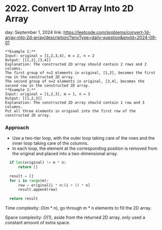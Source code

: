 # 2022. Convert 1D Array Into 2D Array

day: September 1, 2024
link: https://leetcode.com/problems/convert-1d-array-into-2d-array/description/?envType=daily-question&envId=2024-09-01

```
**Example 1:**
Input: original = [1,2,3,4], m = 2, n = 2
Output: [[1,2],[3,4]]
Explanation: The constructed 2D array should contain 2 rows and 2 columns.
The first group of n=2 elements in original, [1,2], becomes the first row in the constructed 2D array.
The second group of n=2 elements in original, [3,4], becomes the second row in the constructed 2D array.
**Example 2:**
Input: original = [1,2,3], m = 1, n = 3
Output: [[1,2,3]]
Explanation: The constructed 2D array should contain 1 row and 3 columns.
Put all three elements in original into the first row of the constructed 2D array.
```

### Approach

- Use a two-tier loop, with the outer loop taking care of the rows and the inner loop taking care of the columns.
- In each loop, the element at the corresponding position is removed from the original and placed into a two-dimensional array.

```python
  if len(original) != m * n:
      return []
  
  result = []
  for i in range(m):
      row = original[i * n:(i + 1) * n]
      result.append(row)
  
  return result
```

Time complexity: $O(m * n)$, go through m * n elements to fill the 2D array.

Space complexity: $O(1)$, aside from the returned 2D array, only used a constant amount of extra space.